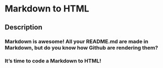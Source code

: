# Markdown to HTML
## Description
### Markdown is awesome! All your README.md are made in Markdown, but do you know how Github are rendering them?
### It’s time to code a Markdown to HTML!